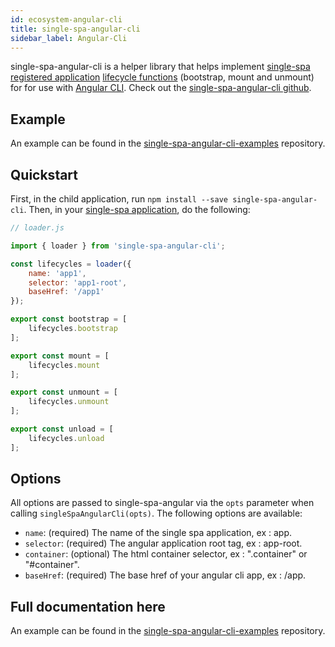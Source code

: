 ```yaml
---
id: ecosystem-angular-cli
title: single-spa-angular-cli
sidebar_label: Angular-Cli
---
```


single-spa-angular-cli is a helper library that helps implement [single-spa registered application](single-spa-config.md#registering-applications) [lifecycle functions](building-applications.md#registered-application-lifecycle) (bootstrap, mount and unmount) for for use with [Angular CLI](https://cli.angular.io/). Check out the [single-spa-angular-cli github](https://github.com/PlaceMe-SAS/single-spa-angular-cli).

## Example

An example can be found in the [single-spa-angular-cli-examples](https://github.com/PlaceMe-SAS/single-spa-angular-cli-examples) repository.

## Quickstart

First, in the child application, run `npm install --save single-spa-angular-cli`. Then, in your [single-spa application](https://github.com/CanopyTax/single-spa/blob/master/docs/applications.md), do the following:

```js
// loader.js

import { loader } from 'single-spa-angular-cli';

const lifecycles = loader({
    name: 'app1',
    selector: 'app1-root',
    baseHref: '/app1'
});

export const bootstrap = [
    lifecycles.bootstrap
];

export const mount = [
    lifecycles.mount
];

export const unmount = [
    lifecycles.unmount
];

export const unload = [
    lifecycles.unload
];
```

## Options

All options are passed to single-spa-angular via the `opts` parameter when calling `singleSpaAngularCli(opts)`. The following options are available:

- `name`: (required) The name of the single spa application, ex : app.
- `selector`: (required) The angular application root tag, ex : app-root.
- `container`: (optional) The html container selector, ex : ".container" or "#container".
- `baseHref`: (required) The base href of your angular cli app, ex : /app.

## Full documentation here

An example can be found in the [single-spa-angular-cli-examples](https://github.com/PlaceMe-SAS/single-spa-angular-cli-examples) repository.
